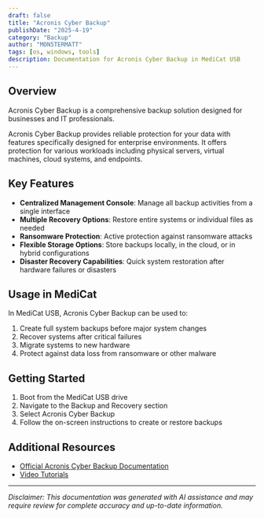 ```yaml
---
draft: false
title: "Acronis Cyber Backup"
publishDate: "2025-4-19"
category: "Backup"
author: "MON5TERMATT"
tags: [os, windows, tools]
description: Documentation for Acronis Cyber Backup in MediCat USB
---
```


## Overview
Acronis Cyber Backup is a comprehensive backup solution designed for businesses and IT professionals.

Acronis Cyber Backup provides reliable protection for your data with features specifically designed for enterprise environments. It offers protection for various workloads including physical servers, virtual machines, cloud systems, and endpoints.

## Key Features

- **Centralized Management Console**: Manage all backup activities from a single interface
- **Multiple Recovery Options**: Restore entire systems or individual files as needed
- **Ransomware Protection**: Active protection against ransomware attacks
- **Flexible Storage Options**: Store backups locally, in the cloud, or in hybrid configurations
- **Disaster Recovery Capabilities**: Quick system restoration after hardware failures or disasters

## Usage in MediCat

In MediCat USB, Acronis Cyber Backup can be used to:

1. Create full system backups before major system changes
2. Recover systems after critical failures
3. Migrate systems to new hardware
4. Protect against data loss from ransomware or other malware

## Getting Started

1. Boot from the MediCat USB drive
2. Navigate to the Backup and Recovery section
3. Select Acronis Cyber Backup
4. Follow the on-screen instructions to create or restore backups

## Additional Resources

- [Official Acronis Cyber Backup Documentation](https://www.acronis.com/en-us/support/protect/12-5/)
- [Video Tutorials](https://www.acronis.com/en-us/tutorials/)

---

*Disclaimer: This documentation was generated with AI assistance and may require review for complete accuracy and up-to-date information.*
